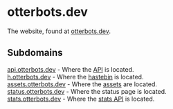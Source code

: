 # otterbots.dev
The website, found at [otterbots.dev](https://otterbots.dev).

## Subdomains
[api.otterbots.dev](https://api.otterbots.dev) - Where the [API](https://github.com/Otter-Bots/api) is located.\
[h.otterbots.dev](https://h.otterbots.dev) - Where the [hastebin](https://github.com/Otter-Bots/hastebin) is located.\
[assets.otterbots.dev](https://assets.otterbots.dev) - Where the [assets](https://github.com/Otter-Bots/assets) are located.\
[status.otterbots.dev](https://status.otterbots.dev) - Where the status page is located.\
[stats.otterbots.dev](https://stats.otterbots.dev) - Where the [stats API](https://github.com/otter-bots/stats) is located. 
